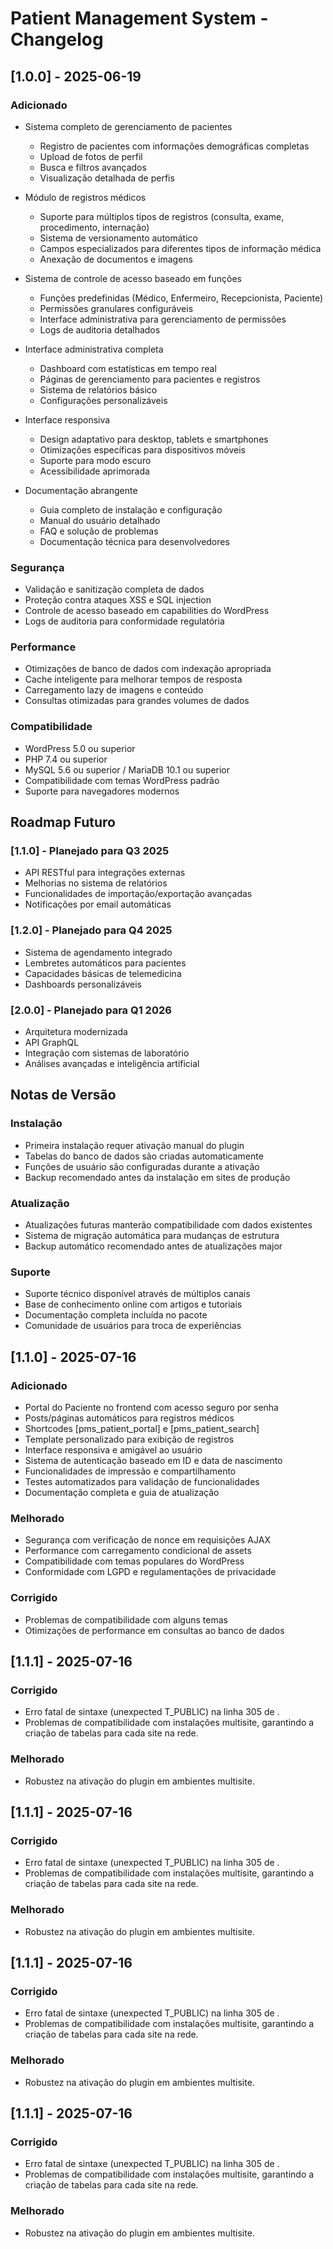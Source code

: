 # Patient Management System - Changelog

## [1.0.0] - 2025-06-19

### Adicionado
- Sistema completo de gerenciamento de pacientes
  - Registro de pacientes com informações demográficas completas
  - Upload de fotos de perfil
  - Busca e filtros avançados
  - Visualização detalhada de perfis

- Módulo de registros médicos
  - Suporte para múltiplos tipos de registros (consulta, exame, procedimento, internação)
  - Sistema de versionamento automático
  - Campos especializados para diferentes tipos de informação médica
  - Anexação de documentos e imagens

- Sistema de controle de acesso baseado em funções
  - Funções predefinidas (Médico, Enfermeiro, Recepcionista, Paciente)
  - Permissões granulares configuráveis
  - Interface administrativa para gerenciamento de permissões
  - Logs de auditoria detalhados

- Interface administrativa completa
  - Dashboard com estatísticas em tempo real
  - Páginas de gerenciamento para pacientes e registros
  - Sistema de relatórios básico
  - Configurações personalizáveis

- Interface responsiva
  - Design adaptativo para desktop, tablets e smartphones
  - Otimizações específicas para dispositivos móveis
  - Suporte para modo escuro
  - Acessibilidade aprimorada

- Documentação abrangente
  - Guia completo de instalação e configuração
  - Manual do usuário detalhado
  - FAQ e solução de problemas
  - Documentação técnica para desenvolvedores

### Segurança
- Validação e sanitização completa de dados
- Proteção contra ataques XSS e SQL injection
- Controle de acesso baseado em capabilities do WordPress
- Logs de auditoria para conformidade regulatória

### Performance
- Otimizações de banco de dados com indexação apropriada
- Cache inteligente para melhorar tempos de resposta
- Carregamento lazy de imagens e conteúdo
- Consultas otimizadas para grandes volumes de dados

### Compatibilidade
- WordPress 5.0 ou superior
- PHP 7.4 ou superior
- MySQL 5.6 ou superior / MariaDB 10.1 ou superior
- Compatibilidade com temas WordPress padrão
- Suporte para navegadores modernos

## Roadmap Futuro

### [1.1.0] - Planejado para Q3 2025
- API RESTful para integrações externas
- Melhorias no sistema de relatórios
- Funcionalidades de importação/exportação avançadas
- Notificações por email automáticas

### [1.2.0] - Planejado para Q4 2025
- Sistema de agendamento integrado
- Lembretes automáticos para pacientes
- Capacidades básicas de telemedicina
- Dashboards personalizáveis

### [2.0.0] - Planejado para Q1 2026
- Arquitetura modernizada
- API GraphQL
- Integração com sistemas de laboratório
- Análises avançadas e inteligência artificial

## Notas de Versão

### Instalação
- Primeira instalação requer ativação manual do plugin
- Tabelas do banco de dados são criadas automaticamente
- Funções de usuário são configuradas durante a ativação
- Backup recomendado antes da instalação em sites de produção

### Atualização
- Atualizações futuras manterão compatibilidade com dados existentes
- Sistema de migração automática para mudanças de estrutura
- Backup automático recomendado antes de atualizações major

### Suporte
- Suporte técnico disponível através de múltiplos canais
- Base de conhecimento online com artigos e tutoriais
- Documentação completa incluída no pacote
- Comunidade de usuários para troca de experiências


## [1.1.0] - 2025-07-16

### Adicionado
- Portal do Paciente no frontend com acesso seguro por senha
- Posts/páginas automáticos para registros médicos
- Shortcodes [pms_patient_portal] e [pms_patient_search]
- Template personalizado para exibição de registros
- Interface responsiva e amigável ao usuário
- Sistema de autenticação baseado em ID e data de nascimento
- Funcionalidades de impressão e compartilhamento
- Testes automatizados para validação de funcionalidades
- Documentação completa e guia de atualização

### Melhorado
- Segurança com verificação de nonce em requisições AJAX
- Performance com carregamento condicional de assets
- Compatibilidade com temas populares do WordPress
- Conformidade com LGPD e regulamentações de privacidade

### Corrigido
- Problemas de compatibilidade com alguns temas
- Otimizações de performance em consultas ao banco de dados


## [1.1.1] - 2025-07-16

### Corrigido
- Erro fatal de sintaxe (unexpected T_PUBLIC) na linha 305 de .
- Problemas de compatibilidade com instalações multisite, garantindo a criação de tabelas para cada site na rede.

### Melhorado
- Robustez na ativação do plugin em ambientes multisite.


## [1.1.1] - 2025-07-16

### Corrigido
- Erro fatal de sintaxe (unexpected T_PUBLIC) na linha 305 de .
- Problemas de compatibilidade com instalações multisite, garantindo a criação de tabelas para cada site na rede.

### Melhorado
- Robustez na ativação do plugin em ambientes multisite.


## [1.1.1] - 2025-07-16

### Corrigido
- Erro fatal de sintaxe (unexpected T_PUBLIC) na linha 305 de .
- Problemas de compatibilidade com instalações multisite, garantindo a criação de tabelas para cada site na rede.

### Melhorado
- Robustez na ativação do plugin em ambientes multisite.


## [1.1.1] - 2025-07-16

### Corrigido
- Erro fatal de sintaxe (unexpected T_PUBLIC) na linha 305 de .
- Problemas de compatibilidade com instalações multisite, garantindo a criação de tabelas para cada site na rede.

### Melhorado
- Robustez na ativação do plugin em ambientes multisite.

